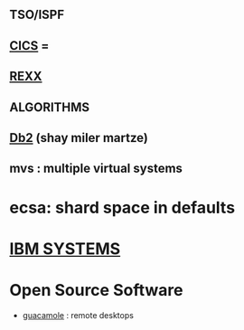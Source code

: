

##  TSO/ISPF

##  [CICS](CICS) =

##  [REXX](REXX)

##  ALGORITHMS


## [Db2](Db2) (shay miler martze)


## mvs : multiple virtual systems
# ecsa: shard space in defaults


# [IBM SYSTEMS](IBM-2022-SYSTEMS)

# Open Source Software
- [guacamole](guacamole)    : remote desktops
